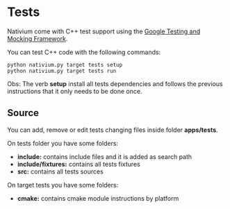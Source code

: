 # Tests

Nativium come with C++ test support using the [Google Testing and Mocking Framework](https://github.com/google/googletest).

You can test C++ code with the following commands:

```
python nativium.py target tests setup
python nativium.py target tests run
```

Obs: The verb **setup** install all tests dependencies and follows the previous instructions that it only needs to be done once.

## Source

You can add, remove or edit tests changing files inside folder **apps/tests**.

On tests folder you have some folders:

- **include:** contains include files and it is added as search path
- **include/fixtures:** contains all tests fixtures
- **src:** contains all tests sources

On target tests you have some folders:

- **cmake:** contains cmake module instructions by platform
